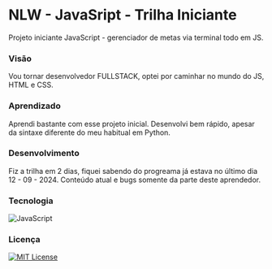# NLW - JavaSript - Trilha Iniciante

Projeto iniciante JavaScript - gerenciador de metas via terminal todo em JS.

### Visão
Vou tornar desenvolvedor FULLSTACK, optei por caminhar no mundo do JS, HTML e CSS.

### Aprendizado
Aprendi bastante com esse projeto inicial. Desenvolvi bem rápido, apesar da sintaxe diferente do meu habitual em Python.

### Desenvolvimento
Fiz a trilha em 2 dias, fiquei sabendo do progreama já estava no último dia 12 - 09 - 2024.  Conteúdo atual e bugs somente da parte deste aprendedor.


### Tecnologia

![JavaScript](https://img.shields.io/badge/logo-javascript-blue?logo=javascript)

### Licença
[![MIT License](https://img.shields.io/badge/License-MIT-green.svg)](https://choosealicense.com/licenses/mit/)



